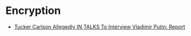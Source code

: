 # Encryption
- [Tucker Carlson Allegedly IN TALKS To Interview Vladimir Putin: Report](https://youtu.be/jPtXWyJuFrA)
